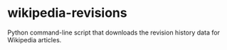 wikipedia-revisions
===================

Python command-line script that downloads the revision history data for Wikipedia articles.
